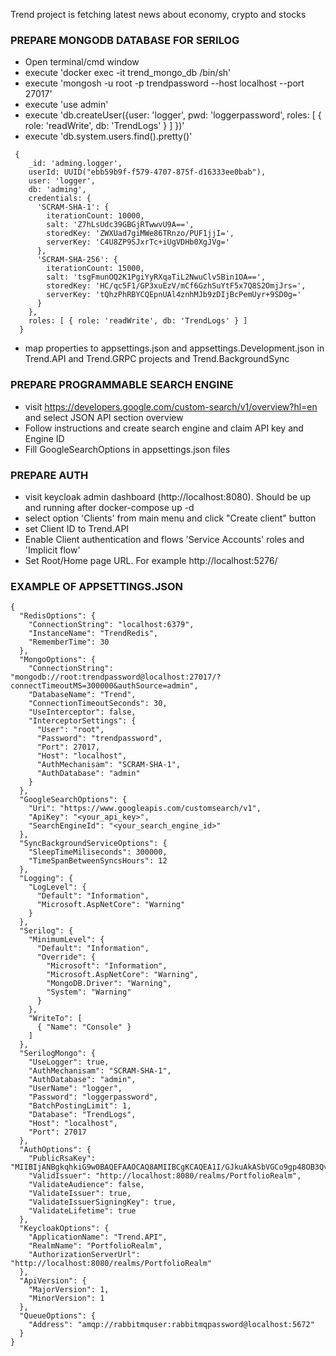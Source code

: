 Trend project is fetching latest news about economy, crypto and stocks

### PREPARE MONGODB DATABASE FOR SERILOG

- Open terminal/cmd window
- execute 'docker exec -it trend_mongo_db /bin/sh'
- execute 'mongosh -u root -p trendpassword --host localhost --port 27017'
- execute 'use admin'
- execute 'db.createUser({user: 'logger', pwd: 'loggerpassword', roles: [ { role: 'readWrite', db: 'TrendLogs' } ] })'
- execute 'db.system.users.find().pretty()'


```
 {
    _id: 'adming.logger',
    userId: UUID("ebb59b9f-f579-4707-875f-d16333ee0bab"),
    user: 'logger',
    db: 'adming',
    credentials: {
      'SCRAM-SHA-1': {
        iterationCount: 10000,
        salt: 'Z7hLsUdc39GBGjRTwwvU9A==',
        storedKey: 'ZWXUad7giMWe86TRnzo/PUF1jjI=',
        serverKey: 'C4U8ZP9SJxrTc+iUgVDHb0XgJVg='
      },
      'SCRAM-SHA-256': {
        iterationCount: 15000,
        salt: 'tsgFmunOQ2K1PgiYyRXqaTiL2NwuClv5Bin1OA==',
        storedKey: 'HC/qc5F1/GP3xuEzV/mCf6GzhSuYtF5x7Q8S2OmjJrs=',
        serverKey: 'tQhzPhRBYCQEpnUAl4znhMJb9zDIjBcPemUyr+9SD0g='
      }
    },
    roles: [ { role: 'readWrite', db: 'TrendLogs' } ]
  }
```

- map properties to appsettings.json and appsettings.Development.json in Trend.API and Trend.GRPC projects and Trend.BackgroundSync


### PREPARE PROGRAMMABLE SEARCH ENGINE

- visit https://developers.google.com/custom-search/v1/overview?hl=en and select JSON API section overview
- Follow instructions and create search engine and claim API key and Engine ID
- Fill GoogleSearchOptions in appsettings.json files

### PREPARE AUTH

- visit keycloak admin dashboard (http://localhost:8080). Should be up and running after docker-compose up -d
- select option 'Clients' from main menu and click "Create client" button
- set Client ID to Trend.API
- Enable Client authentication and flows 'Service Accounts' roles and 'Implicit flow'
- Set Root/Home page URL. For example http://localhost:5276/

### EXAMPLE OF APPSETTINGS.JSON

```
{
  "RedisOptions": {
    "ConnectionString": "localhost:6379",
    "InstanceName": "TrendRedis",
    "RememberTime": 30
  },
  "MongoOptions": {
    "ConnectionString": "mongodb://root:trendpassword@localhost:27017/?connectTimeoutMS=300000&authSource=admin",
    "DatabaseName": "Trend",
    "ConnectionTimeoutSeconds": 30,
    "UseInterceptor": false,
    "InterceptorSettings": {
      "User": "root",
      "Password": "trendpassword",
      "Port": 27017,
      "Host": "localhost",
      "AuthMechanisam": "SCRAM-SHA-1",
      "AuthDatabase": "admin"
    }
  },
  "GoogleSearchOptions": {
    "Uri": "https://www.googleapis.com/customsearch/v1",
    "ApiKey": "<your_api_key>",
    "SearchEngineId": "<your_search_engine_id>"
  },
  "SyncBackgroundServiceOptions": {
    "SleepTimeMiliseconds": 300000,
    "TimeSpanBetweenSyncsHours": 12
  },
  "Logging": {
    "LogLevel": {
      "Default": "Information",
      "Microsoft.AspNetCore": "Warning"
    }
  },
  "Serilog": {
    "MinimumLevel": {
      "Default": "Information",
      "Override": {
        "Microsoft": "Information",
        "Microsoft.AspNetCore": "Warning",
        "MongoDB.Driver": "Warning",
        "System": "Warning"
      }
    },
    "WriteTo": [
      { "Name": "Console" }
    ]
  },
  "SerilogMongo": {
    "UseLogger": true,
    "AuthMechanisam": "SCRAM-SHA-1",
    "AuthDatabase": "admin",
    "UserName": "logger",
    "Password": "loggerpassword",
    "BatchPostingLimit": 1,
    "Database": "TrendLogs",
    "Host": "localhost",
    "Port": 27017
  },
  "AuthOptions": {
    "PublicRsaKey": "MIIBIjANBgkqhkiG9w0BAQEFAAOCAQ8AMIIBCgKCAQEA1I/GJkuAkASbVGCo9gp48OB3QvA+OZS6Jt7nwjNHe3D63QyAE3Y3oRvi++lvB3l4dW9fzRIMQkLc4sbGwB2fzKqJS3/hxszki3teUZcAq4EaUA6QhW85/NY5aW6vG3/pH4S/mhRzuPeE5t5/KDeBPnPfop15Y+CXHZkrogdYSNWzMKF66RbsBazVBi/+Fq41zOl51+pjq7fXGp3QbJt35qWJ9M1fxbNx2ZHkG+j4CJiUmyHErtnjmxCAtFJ9Uj57ygdRR2VyiST4Z6SQ8ovq0A6v1jxCSFFj6mRe9F/5cSd4dwyaAFq8qSn4OGEp0Q/0yfHMy6wAxDNy0JZquNCydwIDAQAB",
    "ValidIssuer": "http://localhost:8080/realms/PortfolioRealm",
    "ValidateAudience": false,
    "ValidateIssuer": true,
    "ValidateIssuerSigningKey": true,
    "ValidateLifetime": true
  },
  "KeycloakOptions": {
    "ApplicationName": "Trend.API",
    "RealmName": "PortfolioRealm",
    "AuthorizationServerUrl": "http://localhost:8080/realms/PortfolioRealm"
  },
  "ApiVersion": {
    "MajorVersion": 1,
    "MinorVersion": 1
  },
  "QueueOptions": {
    "Address": "amqp://rabbitmquser:rabbitmqpassword@localhost:5672"
  }
}
```